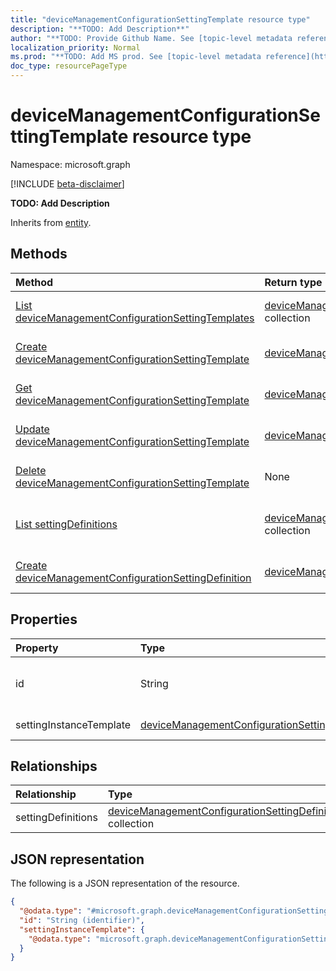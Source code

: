 ```yaml
---
title: "deviceManagementConfigurationSettingTemplate resource type"
description: "**TODO: Add Description**"
author: "**TODO: Provide Github Name. See [topic-level metadata reference](https://msgo.azurewebsites.net/add/document/guidelines/metadata.html#topic-level-metadata)**"
localization_priority: Normal
ms.prod: "**TODO: Add MS prod. See [topic-level metadata reference](https://msgo.azurewebsites.net/add/document/guidelines/metadata.html#topic-level-metadata)**"
doc_type: resourcePageType
---
```


# deviceManagementConfigurationSettingTemplate resource type

Namespace: microsoft.graph

[!INCLUDE [beta-disclaimer](../../includes/beta-disclaimer.md)]

**TODO: Add Description**


Inherits from [entity](../resources/entity.md).

## Methods
|Method|Return type|Description|
|:---|:---|:---|
|[List deviceManagementConfigurationSettingTemplates](../api/intune-devicemanagementconfigurationsettingtemplate-list.md)|[deviceManagementConfigurationSettingTemplate](../resources/intune-devicemanagementconfigurationsettingtemplate.md) collection|Get a list of the [deviceManagementConfigurationSettingTemplate](../resources/devicemanagementconfigurationsettingtemplate.md) objects and their properties.|
|[Create deviceManagementConfigurationSettingTemplate](../api/intune-devicemanagementconfigurationsettingtemplate-create.md)|[deviceManagementConfigurationSettingTemplate](../resources/intune-devicemanagementconfigurationsettingtemplate.md)|Create a new [deviceManagementConfigurationSettingTemplate](../resources/intune-devicemanagementconfigurationsettingtemplate.md) object.|
|[Get deviceManagementConfigurationSettingTemplate](../api/intune-devicemanagementconfigurationsettingtemplate-get.md)|[deviceManagementConfigurationSettingTemplate](../resources/intune-devicemanagementconfigurationsettingtemplate.md)|Read the properties and relationships of a [deviceManagementConfigurationSettingTemplate](../resources/intune-devicemanagementconfigurationsettingtemplate.md) object.|
|[Update deviceManagementConfigurationSettingTemplate](../api/intune-devicemanagementconfigurationsettingtemplate-update.md)|[deviceManagementConfigurationSettingTemplate](../resources/intune-devicemanagementconfigurationsettingtemplate.md)|Update the properties of a [deviceManagementConfigurationSettingTemplate](../resources/intune-devicemanagementconfigurationsettingtemplate.md) object.|
|[Delete deviceManagementConfigurationSettingTemplate](../api/intune-devicemanagementconfigurationsettingtemplate-delete.md)|None|Deletes a [deviceManagementConfigurationSettingTemplate](../resources/intune-devicemanagementconfigurationsettingtemplate.md) object.|
|[List settingDefinitions](../api/intune-devicemanagementconfigurationsettingtemplate-list-settingdefinitions.md)|[deviceManagementConfigurationSettingDefinition](../resources/intune-devicemanagementconfigurationsettingdefinition.md) collection|Get the deviceManagementConfigurationSettingDefinition resources from the settingDefinitions navigation property.|
|[Create deviceManagementConfigurationSettingDefinition](../api/intune-devicemanagementconfigurationsettingtemplate-post-settingdefinitions.md)|[deviceManagementConfigurationSettingDefinition](../resources/intune-devicemanagementconfigurationsettingdefinition.md)|Create a new deviceManagementConfigurationSettingDefinition object.|

## Properties
|Property|Type|Description|
|:---|:---|:---|
|id|String|**TODO: Add Description** Inherited from [entity](../resources/entity.md)|
|settingInstanceTemplate|[deviceManagementConfigurationSettingInstanceTemplate](../resources/intune-devicemanagementconfigurationsettinginstancetemplate.md)|**TODO: Add Description**|

## Relationships
|Relationship|Type|Description|
|:---|:---|:---|
|settingDefinitions|[deviceManagementConfigurationSettingDefinition](../resources/intune-devicemanagementconfigurationsettingdefinition.md) collection|**TODO: Add Description**|

## JSON representation
The following is a JSON representation of the resource.
<!-- {
  "blockType": "resource",
  "keyProperty": "id",
  "@odata.type": "microsoft.graph.deviceManagementConfigurationSettingTemplate",
  "baseType": "microsoft.graph.entity",
  "openType": false
}
-->
``` json
{
  "@odata.type": "#microsoft.graph.deviceManagementConfigurationSettingTemplate",
  "id": "String (identifier)",
  "settingInstanceTemplate": {
    "@odata.type": "microsoft.graph.deviceManagementConfigurationSettingInstanceTemplate"
  }
}
```

